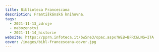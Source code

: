 ```yaml
---
title: Biblioteca Francescana
description: Františkánská knihovna.
tags:
  - 2021-11-13_zdroje
  - nabozenstvi
  - 2021-11-14_historie
website: https://pprn.infoteca.it/bw5ne3/opac.aspx?WEB=BFRC&LNG=ITA
cover: /images/bibl-francescana-cover.jpg
---
```

